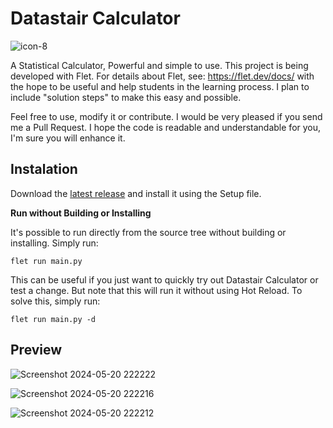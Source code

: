 # Datastair Calculator

![icon-8](https://github.com/federicolencina/datastair-calculator/assets/166924760/7e32bb3c-335b-4691-a1b6-da46b933ae91)

A Statistical Calculator, Powerful and simple to use. This project is being developed with Flet. For details about Flet, see: <https://flet.dev/docs/>
with the hope to be useful and help students in the learning process. I plan to include "solution steps" to make this easy and possible.

Feel free to use, modify it or contribute. I would be very pleased if you send me a Pull Request. 
I hope the code is readable and understandable for you, I'm sure you will enhance it.

## Instalation
Download the [latest release](https://github.com/federicolencina/datastair-calculator/releases/latest) and install it using the Setup file.


**Run without Building or Installing**

It's possible to run directly from the source tree without building or installing. Simply run:

`flet run main.py`


This can be useful if you just want to quickly try out Datastair Calculator or test a change.
But note that this will run it without using Hot Reload. To solve this, simply run:

`flet run main.py -d`

## Preview

![Screenshot 2024-05-20 222222](https://github.com/federicolencina/datastair-calculator/assets/166924760/8aa5aac9-152d-4382-a584-dbecfd0bb6c4)

![Screenshot 2024-05-20 222216](https://github.com/federicolencina/datastair-calculator/assets/166924760/9d5b84b3-10e4-4d27-952e-924a227dd694)

![Screenshot 2024-05-20 222212](https://github.com/federicolencina/datastair-calculator/assets/166924760/8b5d64a3-1d68-45fb-a9e8-3ed88bd76f98)

